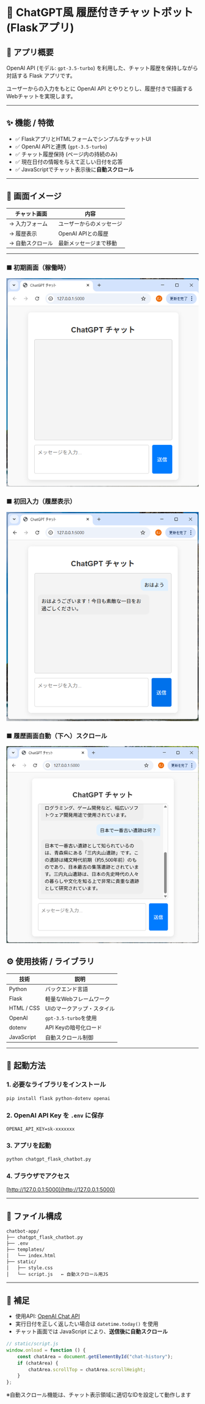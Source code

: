 # 🤖 ChatGPT風 履歴付きチャットボット (Flaskアプリ)

## 🔹 アプリ概要

OpenAI API (モデル: `gpt-3.5-turbo`) を利用した、チャット履歴を保持しながら対話する Flask アプリです。

ユーザーからの入力をもとに OpenAI API とやりとりし、履歴付きで描画するWebチャットを実現します。

---

## ✨ 機能 / 特徴

- ✅ FlaskアプリとHTMLフォームでシンプルなチャットUI
- ✅ OpenAI APIと連携 (`gpt-3.5-turbo`)
- ✅ チャット履歴保持 (ページ内の持続のみ)
- ✅ 現在日付の情報を与えて正しい日付を応答
- ✅ JavaScriptでチャット表示後に**自動スクロール**

---

## 👀 画面イメージ

| チャット画面 | 内容             |
|----------------|----------------------|
| → 入力フォーム     | ユーザーからのメッセージ|
| → 履歴表示        | OpenAI APIとの履歴   |
| → 自動スクロール  | 最新メッセージまで移動 |

---
### ■ 初期画面（稼働時）
![初期画面](./images/ScreenCapture_01.png)
### ■ 初回入力（履歴表示）
![初期画面](./images/ScreenCapture_02.png)
### ■ 履歴画面自動（下へ）スクロール
![初期画面](./images/ScreenCapture_03.png)

## ⚙️ 使用技術 / ライブラリ

| 技術         | 説明                 |
|--------------|----------------------|
| Python       | バックエンド言語         |
| Flask        | 軽量なWebフレームワーク   |
| HTML / CSS   | UIのマークアップ・スタイル |
| OpenAI       | `gpt-3.5-turbo`を使用   |
| dotenv       | API Keyの暗号化ロード      |
| JavaScript   | 自動スクロール制御         |

---

## 🚀 起動方法

### 1. 必要なライブラリをインストール

```bash
pip install flask python-dotenv openai
```

### 2. OpenAI API Key を `.env` に保存

```env
OPENAI_API_KEY=sk-xxxxxxx
```

### 3. アプリを起動

```bash
python chatgpt_flask_chatbot.py
```

### 4. ブラウザでアクセス

[http://127.0.0.1:5000](http://127.0.0.1:5000)

---

## 📂 ファイル構成

```
chatbot-app/
├── chatgpt_flask_chatbot.py
├── .env
├── templates/
│   └── index.html
├── static/
│   ├── style.css
│   └── script.js   ← 自動スクロール用JS
```

---

## 🧠 補足

- 使用API: [OpenAI Chat API](https://platform.openai.com/docs/guides/chat)
- 実行日付を正しく返したい場合は `datetime.today()` を使用
- チャット画面では JavaScript により、**送信後に自動スクロール**

```javascript
// static/script.js
window.onload = function () {
    const chatArea = document.getElementById("chat-history");
    if (chatArea) {
        chatArea.scrollTop = chatArea.scrollHeight;
    }
};
```

※自動スクロール機能は、チャット表示領域に適切なIDを設定して動作します
